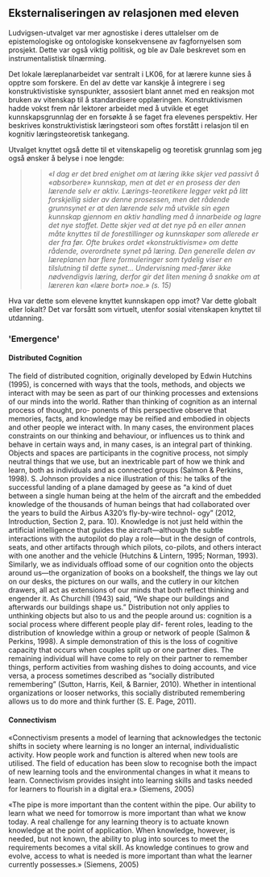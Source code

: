 
## Eksternaliseringen av relasjonen med eleven

Ludvigsen-utvalget var mer agnostiske i deres uttalelser om de epistemologiske og ontologiske konsekvensene av fagfornyelsen som prosjekt. Dette var også viktig politisk, og ble av Dale beskrevet som en instrumentalistisk tilnærming.

Det lokale læreplanarbeidet var sentralt i LK06, for at lærere kunne sies å opptre som forskere. En del av dette var kanskje å integrere i seg konstruktivistiske synspunkter, assosiert blant annet med en reaksjon mot bruken av vitenskap til å standardisere opplæringen. Konstruktivismen hadde vokst frem når lektorer arbeidet med å utvikle et eget kunnskapsgrunnlag der en forsøkte å se faget fra elevenes perspektiv. Her beskrives konstruktivistisk læringsteori som oftes forstått i relasjon til en kognitiv læringsteoretisk tankegang.

Utvalget knyttet også dette til et vitenskapelig og teoretisk grunnlag som jeg også ønsker å belyse i noe lengde:

>> *«I dag er det bred enighet om at læring ikke skjer ved passivt å «absorbere» kunnskap, men at det er en prosess der den lærende selv er aktiv. Lærings-teoretikere legger vekt på litt forskjellig sider av denne prosessen, men det rådende grunnsynet er at den lærende selv må utvikle sin egen kunnskap gjennom en aktiv handling med å innarbeide og lagre det nye stoffet. Dette skjer ved at det nye på en eller annen måte knyttes til de forestillinger og kunnskaper som allerede er der fra før. Ofte brukes ordet «konstruktivisme» om dette rådende, overordnete synet på læring. Den generelle delen av læreplanen har flere formuleringer som tydelig viser en tilslutning til dette synet...  Undervisning med-fører ikke nødvendigvis læring, derfor gir det liten mening å snakke om at læreren kan «lære bort» noe.» (s. 15)*

Hva var dette som elevene knyttet kunnskapen opp imot? Var dette globalt eller lokalt? Det var forsått som virtuelt, utenfor sosial vitenskapen knyttet til utdanning.


### 'Emergence'

#### Distributed Cognition

The field of distributed cognition, originally developed by Edwin Hutchins (1995),
is concerned with ways that the tools, methods, and objects we interact with may
be seen as part of our thinking processes and extensions of our minds into the
world. Rather than thinking of cognition as an internal process of thought, pro-
ponents of this perspective observe that memories, facts, and knowledge may be
reified and embodied in objects and other people we interact with. In many cases,
the environment places constraints on our thinking and behaviour, or influences
us to think and behave in certain ways and, in many cases, is an integral part of
thinking. Objects and spaces are participants in the cognitive process, not simply
neutral things that we use, but an inextricable part of how we think and learn,
both as individuals and as connected groups (Salmon & Perkins, 1998). S. Johnson
provides a nice illustration of this: he talks of the successful landing of a plane
damaged by geese as “a kind of duet between a single human being at the helm of
the aircraft and the embedded knowledge of the thousands of human beings that
had collaborated over the years to build the Airbus A320’s fly-by-wire technol-
ogy” (2012, Introduction, Section 2, para. 10). Knowledge is not just held within
the artificial intelligence that guides the aircraft—although the subtle interactions
with the autopilot do play a role—but in the design of controls, seats, and other
artifacts through which pilots, co-pilots, and others interact with one another and
the vehicle (Hutchins & Lintern, 1995; Norman, 1993). Similarly, we as individuals
offload some of our cognition onto the objects around us—the organization of
books on a bookshelf, the things we lay out on our desks, the pictures on our
walls, and the cutlery in our kitchen drawers, all act as extensions of our minds
that both reflect thinking and engender it. As Churchill (1943) said, “We shape our
buildings and afterwards our buildings shape us.”
Distribution not only applies to unthinking objects but also to us and the
people around us: cognition is a social process where different people play dif-
ferent roles, leading to the distribution of knowledge within a group or network
of people (Salmon & Perkins, 1998). A simple demonstration of this is the loss
of cognitive capacity that occurs when couples split up or one partner dies. The
remaining individual will have come to rely on their partner to remember things,
perform activities from washing dishes to doing accounts, and vice versa, a process
sometimes described as “socially distributed remembering” (Sutton, Harris, Keil,
& Barnier, 2010). Whether in intentional organizations or looser networks, this
socially distributed remembering allows us to do more and think further (S. E.
Page, 2011).

#### Connectivism

«Connectivism presents a model of learning that acknowledges the tectonic shifts in society where learning is no longer an internal, individualistic activity. How people work and function is altered when new tools are utilised. The field of education has been slow to recognise both the impact of new learning tools and the environmental changes in what it means to learn. Connectivism provides insight into learning skills and tasks needed for learners to flourish in a digital era.» (Siemens, 2005)

«The pipe is more important than the content within the pipe. Our ability to learn what we need for tomorrow is more important than what we know today. A real challenge for any learning theory is to actuate known knowledge at the point of application. When knowledge, however, is needed, but not known, the ability to plug into sources to meet the requirements becomes a vital skill. As knowledge continues to grow and evolve, access to what is needed is more important than what the learner currently possesses.» (Siemens, 2005)

